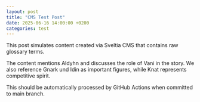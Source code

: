 ```yaml
---
layout: post
title: "CMS Test Post"
date: 2025-06-16 14:00:00 +0200
categories: test
---
```


This post simulates content created via Sveltia CMS that contains raw glossary terms.

The content mentions Aldyhn and discusses the role of Vani in the story. We also reference Gnark und Idin as important figures, while Knat represents competitive spirit.

This should be automatically processed by GitHub Actions when committed to main branch.
